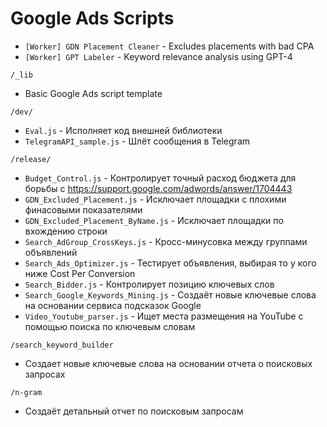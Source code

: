 # Google Ads Scripts

+ `[Worker] GDN Placement Cleaner` - Excludes placements with bad CPA
+ `[Worker] GPT Labeler` - Keyword relevance analysis using GPT-4

`/_lib`
+ Basic Google Ads script template

`/dev/`
+ `Eval.js` - Исполняет код внешней библиотеки
+ `TelegramAPI_sample.js` - Шлёт сообщения в Telegram

`/release/`

+ `Budget_Control.js` - Контролирует точный расход бюджета для борьбы с https://support.google.com/adwords/answer/1704443
+ `GDN_Excluded_Placement.js` - Исключает площадки с плохими финасовыми показателями
+ `GDN_Excluded_Placement_ByName.js` - Исключает площадки по вхождению строки
+ `Search_AdGroup_CrossKeys.js` - Кросс-минусовка между группами объявлений
+ `Search_Ads_Optimizer.js` - Тестирует объявления, выбирая то у кого ниже Cost Per Conversion
+ `Search_Bidder.js` - Контролирует позицию ключевых слов
+ `Search_Google_Keywords_Mining.js` - Создаёт новые ключевые слова на основании сервиса подсказок Google
+ `Video_Youtube_parser.js` - Ищет места размещения на YouTube с помощью поиска по ключевым словам

`/search_keyword_builder`
+ Создает новые ключевые слова на основании отчета о поисковых запросах

`/n-gram`
+ Создаёт детальный отчет по поисковым запросам
